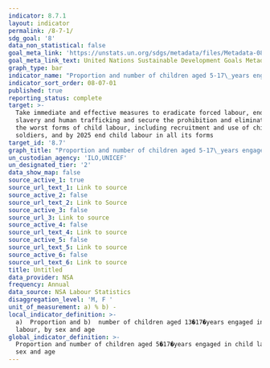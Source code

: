 ```yaml
---
indicator: 8.7.1
layout: indicator
permalink: /8-7-1/
sdg_goal: '8'
data_non_statistical: false
goal_meta_link: 'https://unstats.un.org/sdgs/metadata/files/Metadata-08-07-01.pdf'
goal_meta_link_text: United Nations Sustainable Development Goals Metadata (pdf 525kB)
graph_type: bar
indicator_name: "Proportion and number of children aged 5‑17\_years engaged in child labour, by sex and age"
indicator_sort_order: 08-07-01
published: true
reporting_status: complete
target: >-
  Take immediate and effective measures to eradicate forced labour, end modern
  slavery and human trafficking and secure the prohibition and elimination of
  the worst forms of child labour, including recruitment and use of child
  soldiers, and by 2025 end child labour in all its forms
target_id: '8.7'
graph_title: "Proportion and number of children aged 5‑17\_years engaged in child labour, by sex and age"
un_custodian_agency: 'ILO,UNICEF'
un_designated_tier: '2'
data_show_map: false
source_active_1: true
source_url_text_1: Link to source
source_active_2: false
source_url_text_2: Link to Source
source_active_3: false
source_url_3: Link to source
source_active_4: false
source_url_text_4: Link to source
source_active_5: false
source_url_text_5: Link to source
source_active_6: false
source_url_text_6: Link to source
title: Untitled
data_provider: NSA
frequency: Annual
data_source: NSA Labour Statistics
disaggregation_level: 'M, F '
unit_of_measurement: a) % b) -
local_indicator_definition: >-
  a)  Proportion and b)  number of children aged 13�17�years engaged in child
  labour, by sex and age
global_indicator_definition: >-
  Proportion and number of children aged 5�17�years engaged in child labour, by
  sex and age
---
```

